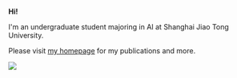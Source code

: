 **Hi!**

I'm an undergraduate student majoring in AI at Shanghai Jiao Tong University.

Please visit [my homepage](https://rafadd.github.io) for my publications and more.

![](https://github-readme-stats.vercel.app/api?username=rafadd&show_icons=true&theme=transparent&hide_rank=true&include_all_commits=true)
